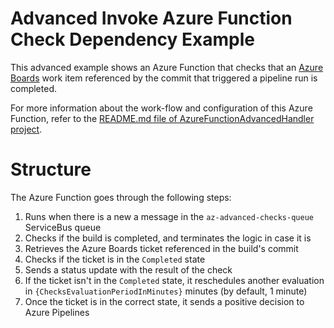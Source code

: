 ﻿# Advanced Invoke Azure Function Check Dependency Example

This advanced example shows an Azure Function that checks that an [Azure Boards](https://azure.microsoft.com/products/devops/boards/) work item referenced by the commit that triggered a pipeline run is completed.

For more information about the work-flow and configuration of this Azure Function, refer to the [README.md file of AzureFunctionAdvancedHandler project](../AzureFunctionAdvancedHandler/README.md).

# Structure

The Azure Function goes through the following steps:

1. Runs when there is a new a message in the `az-advanced-checks-queue` ServiceBus queue 
2. Checks if the build is completed, and terminates the logic in case it is
3. Retrieves the Azure Boards ticket referenced in the build's commit
4. Checks if the ticket is in the `Completed` state
5. Sends a status update with the result of the check
6. If the ticket isn't in the `Completed` state, it reschedules another evaluation in `{ChecksEvaluationPeriodInMinutes}` minutes (by default, 1 minute)
7. Once the ticket is in the correct state, it sends a positive decision to Azure Pipelines
